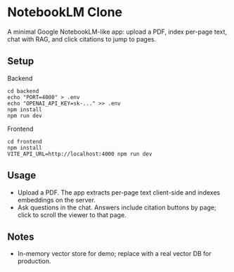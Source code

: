 NotebookLM Clone
================

A minimal Google NotebookLM-like app: upload a PDF, index per-page text, chat with RAG, and click citations to jump to pages.

Setup
-----

Backend
```
cd backend
echo "PORT=4000" > .env
echo "OPENAI_API_KEY=sk-..." >> .env
npm install
npm run dev
```

Frontend
```
cd frontend
npm install
VITE_API_URL=http://localhost:4000 npm run dev
```

Usage
-----
- Upload a PDF. The app extracts per-page text client-side and indexes embeddings on the server.
- Ask questions in the chat. Answers include citation buttons by page; click to scroll the viewer to that page.

Notes
-----
- In-memory vector store for demo; replace with a real vector DB for production.

